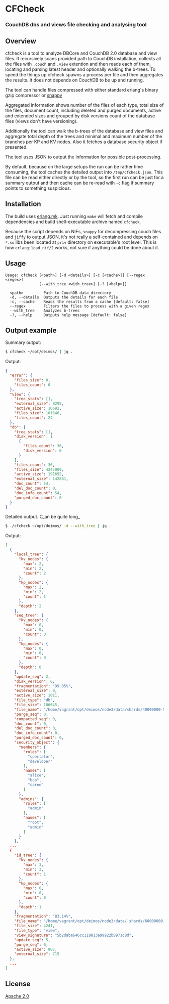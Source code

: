 # CFCheck

### CouchDB dbs and views file checking and analysing tool

## Overview

cfcheck is a tool to analyze DBCore and CouchDB 2.0 database and view files. It recursively scans provided path to CouchDB installation, collects all the files with `.couch` and `.view` extention and then reads each of them, locating and parsing latest header and optionally walking the b-trees. To speed the things up cfcheck spawns a process per file and then aggregates the results. It does not depends on CouchDB to be up and running.

The tool can handle files compressed with either standard erlang's binary gzip compressor or [snappy](https://code.google.com/p/snappy/)

Aggregated information shows number of the files of each type, total size of the files, document count, including deleted and purged documents, active and extended sizes and grouped by disk versions count of the database files (views don't have versioning).

Additionally the tool can walk the b-trees of the database and view files and aggregate total depth of the trees and minimal and maximum number of the branches per KP and KV nodes. Also it fetches a database security object if presented.

The tool uses JSON to output the information for possible post-processing.

By default, because on the large setups the run can be rather time consuming, the tool caches the detailed output into `/tmp/cfcheck.json`. This file can be read either directly or by the tool, so the first run can be just for a summary output and then cache can be re-read with `-c` flag if summary points to something suspicious.

## Installation

The build uses [erlang.mk](https://github.com/ninenines/erlang.mk). Just running `make` will fetch and compile dependencies and build shell-executable archive named `cfcheck`.

Because the script depends on NIFs, `snappy` for decompressing couch files and `jiffy` to output JSON, it's not really a self-contained and depends on `*.so` libs been located at `priv` directory on executable's root level. This is how `erlang:load_nif/2` works, not sure if anything could be done about it.

## Usage

```
Usage: cfcheck [<path>] [-d <details>] [-c [<cache>]] [--regex <regex>]
               [--with_tree <with_tree>] [-? [<help>]]

  <path>         Path to CouchDB data directory
  -d, --details  Outputs the details for each file
  -c, --cache    Reads the results from a cache [default: false]
  --regex        Filters the files to process with a given regex
  --with_tree    Analyzes b-trees
  -?, --help     Outputs help message [default: false]

```

## Output example

Summary output:

```bash
$ cfcheck ~/opt/deimos/ | jq .
```

Output:
```json
{
  "error": {
    "files_size": 0,
    "files_count": 0
  },
  "view": {
    "tree_stats": [],
    "external_size": 8295,
    "active_size": 10692,
    "files_size": 101646,
    "files_count": 24
  },
  "db": {
    "tree_stats": [],
    "disk_version": [
      {
        "files_count": 36,
        "disk_version": 6
      }
    ],
    "files_count": 36,
    "files_size": 4245909,
    "active_size": 191692,
    "external_size": 142881,
    "doc_count": 54,
    "del_doc_count": 0,
    "doc_info_count": 54,
    "purged_doc_count": 0
  }
}
```

Detailed output. C_an be quite long_

```bash
$ ./cfcheck ~/opt/deimos/ -d --with_tree | jq .
```

Output:
```json
[
  {
    "local_tree": {
      "kv_nodes": {
        "max": 2,
        "min": 2,
        "count": 2
      },
      "kp_nodes": {
        "max": 2,
        "min": 2,
        "count": 1
      },
      "depth": 2
    },
    "seq_tree": {
      "kv_nodes": {
        "max": 0,
        "min": 0,
        "count": 0
      },
      "kp_nodes": {
        "max": 0,
        "min": 0,
        "count": 0
      },
      "depth": 0
    },
    "update_seq": 2,
    "disk_version": 6,
    "fragmentation": "99.05%",
    "external_size": 0,
    "active_size": 1011,
    "file_type": "db",
    "file_size": 106645,
    "file_name": "/home/vagrant/opt/deimos/node3/data/shards/40000000-5fffffff/people.1426074095.couch",
    "purge_seq": 0,
    "compacted_seq": 0,
    "doc_count": 0,
    "del_doc_count": 0,
    "doc_info_count": 0,
    "purged_doc_count": 0,
    "security_object": {
      "members": {
        "roles": [
          "spectator",
          "developer"
        ],
        "names": [
          "alice",
          "bob",
          "caren"
        ]
      },
      "admins": {
        "roles": [
          "admin"
        ],
        "names": [
          "root",
          "admin"
        ]
      }
    },
  ...
  {
    "id_tree": {
      "kv_nodes": {
        "max": 3,
        "min": 3,
        "count": 1
      },
      "kp_nodes": {
        "max": 0,
        "min": 0,
        "count": 0
      },
      "depth": 1
    },
    "fragmentation": "83.14%",
    "file_name": "/home/vagrant/opt/deimos/node3/data/.shards/60000000-7fffffff/people.1426074095_design/mrview/5b2daba646cc119813a99922b8971c8d.view",
    "file_size": 4241,
    "file_type": "view",
    "view_signature": "5b2daba646cc119813a99922b8971c8d",
    "update_seq": 5,
    "purge_seq": 0,
    "active_size": 907,
    "external_size": 715
  },
  ...
]
```

## License

[Apache 2.0](https://github.com/cloudant/cfcheck/blob/master/LICENSE.txt)